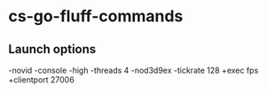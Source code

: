 # cs-go-fluff-commands

## Launch options
-novid -console -high -threads 4 -nod3d9ex -tickrate 128 +exec fps +clientport 27006
